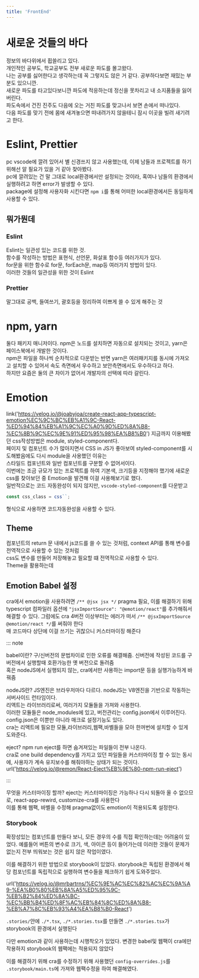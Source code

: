 ```yaml
---
title: 'FrontEnd'
---
```


# 새로운 것들의 바다

정보의 바다위에서 휩쓸리고 있다.  
개인적인 공부도, 학교공부도 전부 새로운 파도를 몰고왔다.  
나는 공부를 싫어한다고 생각하는데 꼭 그렇지도 않은 거 같다. 공부하다보면 재밌는 부분도 있으니깐.  
새로운 파도를 타고있다보니깐 파도에 적응하는데 정신을 못차리고 내 소지품들을 잃어버린다.  
파도속에서 건진 진주도 다음에 오는 거친 파도를 맞고나서 보면 손에서 떠나있다.  
다음 파도를 맞기 전에 몸에 새겨놓으면 떠내려가지 않을테니 잠시 이곳을 빌려 새기려고 한다.

# Eslint, Prettier

pc vscode에 깔려 있어서 별 신경쓰지 않고 사용했는데, 이제 남들과 프로젝트를 하기위해선 알 필요가 있을 거 같아 찾아봤다.  
pc에 깔려있는 건 말 그대로 local환경에서만 설정되는 것이라, 혹여나 남들의 환경에서 실행하려고 하면 error가 발생할 수 있다.  
package에 설정해 사용자화 시킨다면 `npm i`를 통해 어떠한 local환경에서든 동일하게 사용할 수 있다.

## 뭐가뭔데

### Eslint

Eslint는 일관성 있는 코드를 위한 것.  
함수를 작성하는 방법은 표현식, 선언문, 화살표 함수등 여러가지가 있다.  
for문을 위한 함수로 for문, forEach문, map등 여러가지 방법이 있다.  
이러한 것들의 일관성을 위한 것이 Eslint

### Prettier

말그대로 공백, 들여쓰기, 괄호등을 정리하여 이쁘게 쓸 수 있게 해주는 것

# npm, yarn

둘다 패키지 매니저이다. npm은 노드를 설치하면 자동으로 설치되는 것이고, yarn은 페이스북에서 개발한 것이다.  
npm은 파일을 하나씩 순차적으로 다운받는 반면 yarn은 여러패키지를 동시에 가져오고 설치할 수 있어서 속도 측면에서 우수하고 보안측면에서도 우수하다고 하다.  
하지만 요즘은 둘의 큰 차이가 없어서 개발자의 선택에 따라 갈린다.

# Emotion

link('https://velog.io/@joabyjoa/create-react-app-typescript-emotion%EC%9C%BC%EB%A1%9C-React-%ED%94%84%EB%A1%9C%EC%A0%9D%ED%8A%B8-%EC%8B%9C%EC%9E%91%ED%95%98%EA%B8%B0')
지금까지 이용해봤던 css작성방법은 module, styled-component다.  
페이지 및 컴포넌트 수가 많아지면서 CSS in JS가 좋아보여 styled-component를 시도해봤음에도 다시 module을 사용했던 이유는  
스타일드 컴포넌트와 일반 컴포넌트를 구분할 수 없어서이다.  
이번에는 조금 규모가 있는 프로젝트를 하여 기본색, 크기등을 지정해야 했기에 새로운 css를 찾아보던 중 Emotion을 발견해 이걸 사용해보기로 했다.  
일반적으로는 코드 자동완성이 되지 않지만,
`vscode-styled-component`를 다운받고

```ts
const css_class = css``;
```

형식으로 사용하면 코드자동완성을 사용할 수 있다.

## Theme

컴포넌트의 return 문 내에서 js코드를 쓸 수 있는 것처럼, context API를 통해 변수를 전역적으로 사용할 수 있는 것처럼  
css도 변수를 만들어 저장해놓고 필요할 떄 전역적으로 사용할 수 있다.  
Theme을 활용하는데

## Emotion Babel 설정
cra에서 emotion을 사용하려면 `/** @jsx jsx */` pragma 필요, 이를 해결하기 위해 typescript 컴파일러 옵션에 `"jsxImportSource": "@emotion/react"`를 추가해줘서 해결할 수 있다. 그럼에도 cra 4버전 이상부터는 에러가 떠서 `/** @jsxImportSource @emotion/react */`를 써줘야 한다   
매 코드마다 상단에 이걸 쓰기는 귀찮으니 커스터마이징 해준다

::: note

babel이란? 구/신버전의 문법차이로 인한 오류를 해결해줌. 신버전에 작성된 코드를 구버전에서 실행할때 호환가능한 옛 버전으로 돌려줌   
혹은 nodeJS에서 실행되지 않는, cra에서만 사용하는 import문 등을 실행가능하게 바꿔줌

nodeJS란? JS엔진은 브라우저마다 다르다. nodeJS는 V8엔진을 기반으로 작동하는 서버사이드 런타임이다.   
리액트는 라이브러리로써, 여러가지 모듈들을 가져와 사용한다.   
이러한 모듈들은 node_modules에 있고, 버전관리는 config.json에서 이루어진다.   
config.json은 이뿐만 아니라 매크로 설정기능도 있다.   
cra는 리액트에 필요한 모듈,라이브러리,웹팩,바벨들을 모아 한꺼번에 설치할 수 있게 도와준다.   

eject? npm run eject를 하면 숨겨져있는 파일들이 전부 나온다.   
cra로 one build dependency를 가지고 있던 파일들을 커스터마이징 할 수 있는 동시에, 사용자가 계속 유지보수를 해줘야하는 상태가 되는 것이다.   
url('https://velog.io/@remon/React-Eject%EB%9E%80-npm-run-eject')

:::

무엇을 커스터마이징 할까? eject는 커스터마이징은 가능하나 다시 되돌아 올 수 없으므로, react-app-rewird, customize-cra를 사용한다   
이를 통해 웹팩, 바벨을 수정해 pragma없이도 emotion이 적용되도록 설정한다.

### Storybook
확장성있는 컴포넌트를 만들다 보니, 모든 경우의 수를 직접 확인하는데는 어려움이 있었다. 예를들어 버튼의 변수로 크기, 색, 아이콘 등이 들어가는데 이러한 것들이 문제가 없는지 전부 띄워보는 것은 쉽지 않은 작업이였다.

이를 해결하기 위한 방법으로 storybook이 있었다. storybook은 독립된 환경에서 해당 컴포넌트를 독립적으로 실행하여 변수들을 체크하기 쉽게 도와주었다.

url('https://velog.io/@mrbartrns/%EC%9E%AC%EC%82%AC%EC%9A%A9-%EA%B0%80%EB%8A%A5%ED%95%9C-%EB%B2%84%ED%8A%BC-%EC%BB%B4%ED%8F%AC%EB%84%8C%ED%8A%B8-%EB%A7%8C%EB%93%A4%EA%B8%B0-React')

`.stories/`안에 `./*.tsx`, `./*.stories.tsx`를 만들면 `./*.stories.tsx`가 storybook의 환경에서 실행된다

다만 emotion과 같이 사용하는데 시행착오가 있었다. 변경한 babel및 웹팩이 cra에만 작용하지 storybook의 웹팩에는 적용되지 않았다

이를 해결하기 위해 cra를 수정하기 위해 사용했던 `config-overrides.js`를 `.storybook/main.ts`에 가져와 웹팩수정을 하여 해결해였다.   